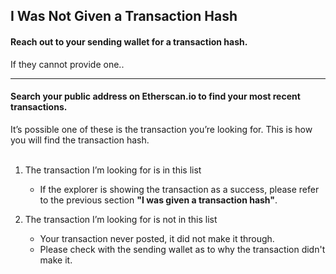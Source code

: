 ## I Was Not Given a Transaction Hash

#### Reach out to your sending wallet for a transaction hash.

If they cannot provide one..

* * *

#### Search your public address on Etherscan.io to find your most recent transactions.

It’s possible one of these is the transaction you’re looking for. This is how you will find the transaction hash.
<br>
<br>

1. The transaction I’m looking for is in this list

    - If the explorer is showing the transaction as a success, please refer to the previous section **"I was given a transaction hash"**.

2. The transaction I’m looking for is not in this list

    - Your transaction never posted, it did not make it through.
    - Please check with the sending wallet as to why the transaction didn't make it. 
